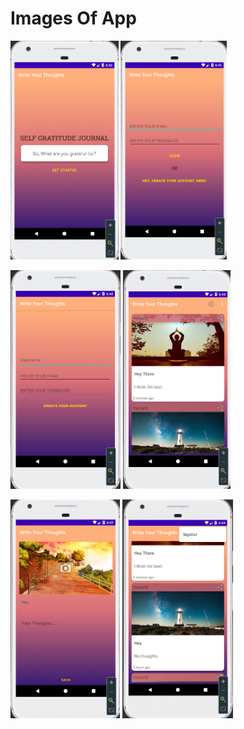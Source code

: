 # Images Of App

<img src = "app/WriteYourThoughtImages/WelcomeScreen.png" height = "350" >                   <img src = "app/WriteYourThoughtImages/LoginScreen.png" height = "350" >        

<img src = "app/WriteYourThoughtImages/CreateANewAccountScreen.png" height = "350" >         <img src = "app/WriteYourThoughtImages/AllPostScreen.png" height = "350" >

<img src = "app/WriteYourThoughtImages/CreateANewPostScreen.png" height = "350" >            <img src = "app/WriteYourThoughtImages/SignoutOptionMenuIcon.png" height = "350" >



